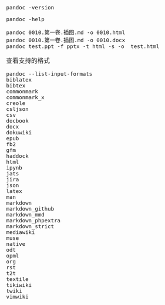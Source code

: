 <span  style="font-family: Simsun,serif; font-size: 17px; ">

~~~
pandoc -version

pandoc -help

pandoc 0010.第一卷.插图.md -o 0010.html
pandoc 0010.第一卷.插图.md -o 0010.docx
pandoc test.ppt -f pptx -t html -s -o  test.html
~~~

查看支持的格式
~~~shell
pandoc --list-input-formats
biblatex
bibtex
commonmark
commonmark_x
creole
csljson
csv
docbook
docx
dokuwiki
epub
fb2
gfm
haddock
html
ipynb
jats
jira
json
latex
man
markdown
markdown_github
markdown_mmd
markdown_phpextra
markdown_strict
mediawiki
muse
native
odt
opml
org
rst
t2t
textile
tikiwiki
twiki
vimwiki
~~~

</span>